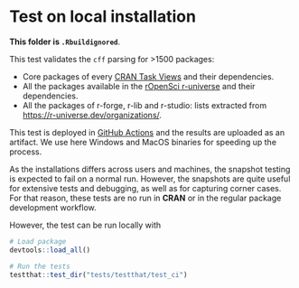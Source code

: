 # Test on local installation

**This folder is `.Rbuildignored`**.

This test validates the `cff` parsing for \>1500 packages:

-   Core packages of every [CRAN Task
    Views](https://cran.r-project.org/web/views/) and their dependencies.
-   All the packages available in the [rOpenSci
    r-universe](https://ropensci.r-universe.dev/) and their dependencies.
-   All the packages of r-forge, r-lib and r-studio: lists extracted from
    https://r-universe.dev/organizations/.

This test is deployed in [GitHub
Actions](https://github.com/dieghernan/cffr/actions/workflows/test-ci.yaml) and
the results are uploaded as an artifact. We use here Windows and MacOS binaries
for speeding up the process.

As the installations differs across users and machines, the snapshot testing is
expected to fail on a normal run. However, the snapshots are quite useful for
extensive tests and debugging, as well as for capturing corner cases. For that
reason, these tests are no run in **CRAN** or in the regular package development
workflow.

However, the test can be run locally with

``` r
# Load package
devtools::load_all()

# Run the tests
testthat::test_dir("tests/testthat/test_ci")
```
